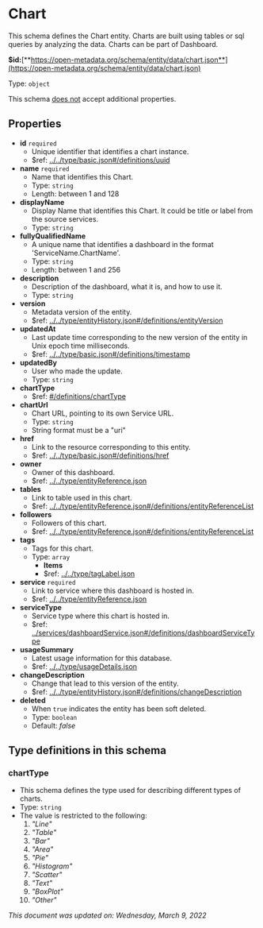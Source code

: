 # Chart

This schema defines the Chart entity. Charts are built using tables or sql queries by analyzing the data. Charts can be part of Dashboard.

**$id:**[**https://open-metadata.org/schema/entity/data/chart.json**](https://open-metadata.org/schema/entity/data/chart.json)

Type: `object`

This schema <u>does not</u> accept additional properties.

## Properties
 - **id** `required`
	 - Unique identifier that identifies a chart instance.
	 - $ref: [../../type/basic.json#/definitions/uuid](../types/basic.md#uuid)
 - **name** `required`
	 - Name that identifies this Chart.
	 - Type: `string`
	 - Length: between 1 and 128
 - **displayName**
	 - Display Name that identifies this Chart. It could be title or label from the source services.
	 - Type: `string`
 - **fullyQualifiedName**
	 - A unique name that identifies a dashboard in the format 'ServiceName.ChartName'.
	 - Type: `string`
	 - Length: between 1 and 256
 - **description**
	 - Description of the dashboard, what it is, and how to use it.
	 - Type: `string`
 - **version**
	 - Metadata version of the entity.
	 - $ref: [../../type/entityHistory.json#/definitions/entityVersion](../types/entityhistory.md#entityversion)
 - **updatedAt**
	 - Last update time corresponding to the new version of the entity in Unix epoch time milliseconds.
	 - $ref: [../../type/basic.json#/definitions/timestamp](../types/basic.md#timestamp)
 - **updatedBy**
	 - User who made the update.
	 - Type: `string`
 - **chartType**
	 - $ref: [#/definitions/chartType](#charttype)
 - **chartUrl**
	 - Chart URL, pointing to its own Service URL.
	 - Type: `string`
	 - String format must be a "uri"
 - **href**
	 - Link to the resource corresponding to this entity.
	 - $ref: [../../type/basic.json#/definitions/href](../types/basic.md#href)
 - **owner**
	 - Owner of this dashboard.
	 - $ref: [../../type/entityReference.json](../types/entityreference.md)
 - **tables**
	 - Link to table used in this chart.
	 - $ref: [../../type/entityReference.json#/definitions/entityReferenceList](../types/entityreference.md#entityreferencelist)
 - **followers**
	 - Followers of this chart.
	 - $ref: [../../type/entityReference.json#/definitions/entityReferenceList](../types/entityreference.md#entityreferencelist)
 - **tags**
	 - Tags for this chart.
	 - Type: `array`
		 - **Items**
		 - $ref: [../../type/tagLabel.json](../types/taglabel.md)
 - **service** `required`
	 - Link to service where this dashboard is hosted in.
	 - $ref: [../../type/entityReference.json](../types/entityreference.md)
 - **serviceType**
	 - Service type where this chart is hosted in.
	 - $ref: [../services/dashboardService.json#/definitions/dashboardServiceType](dashboardservice.md#dashboardservicetype)
 - **usageSummary**
	 - Latest usage information for this database.
	 - $ref: [../../type/usageDetails.json](../types/usagedetails.md)
 - **changeDescription**
	 - Change that lead to this version of the entity.
	 - $ref: [../../type/entityHistory.json#/definitions/changeDescription](../types/entityhistory.md#changedescription)
 - **deleted**
	 - When `true` indicates the entity has been soft deleted.
	 - Type: `boolean`
	 - Default: _false_


## Type definitions in this schema
### chartType

 - This schema defines the type used for describing different types of charts.
 - Type: `string`
 - The value is restricted to the following: 
	 1. _"Line"_
	 2. _"Table"_
	 3. _"Bar"_
	 4. _"Area"_
	 5. _"Pie"_
	 6. _"Histogram"_
	 7. _"Scatter"_
	 8. _"Text"_
	 9. _"BoxPlot"_
	 10. _"Other"_

_This document was updated on: Wednesday, March 9, 2022_